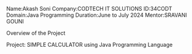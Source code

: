 Name:Akash Soni
Company:CODTECH IT SOLUTIONS
ID:34CODT
Domain:Java Programming
Duration:June to July 2024
Mentor:SRAVANI GOUNI

Overview of the Project

Project: SIMPLE CALCULATOR using Java Programming Language
